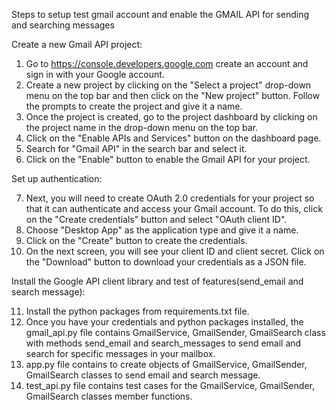
Steps to setup test gmail account and enable the GMAIL API for sending and searching messages

Create a new Gmail API project:
1. Go to https://console.developers.google.com create an account and sign in with your Google account.
2. Create a new project by clicking on the "Select a project" drop-down menu on the top bar and then click on the "New project" button. Follow the prompts to create the project and give it a name.
3. Once the project is created, go to the project dashboard by clicking on the project name in the drop-down menu on the top bar.
4. Click on the "Enable APIs and Services" button on the dashboard page.
5. Search for "Gmail API" in the search bar and select it. 
6. Click on the "Enable" button to enable the Gmail API for your project. 


Set up authentication:

7. Next, you will need to create OAuth 2.0 credentials for your project so that it can authenticate and access your Gmail account. To do this, click on the "Create credentials" button and select "OAuth client ID". 
8. Choose "Desktop App" as the application type and give it a name. 
9. Click on the "Create" button to create the credentials. 
10. On the next screen, you will see your client ID and client secret. Click on the "Download" button to download your credentials as a JSON file. 


Install the Google API client library and test of features(send_email and search message):


11. Install the python packages from requirements.txt file.
12. Once you have your credentials and python packages installed, the gmail_api.py file contains GmailService, GmailSender, GmailSearch class
    with methods send_email and search_messages to send email and search for specific messages in your mailbox.
13. app.py file contains to create objects of GmailService, GmailSender, GmailSearch classes  to send email and search message. 
14. test_api.py file contains test cases for the GmailService, GmailSender, GmailSearch classes member functions.

